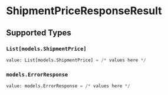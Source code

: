 # ShipmentPriceResponseResult


## Supported Types

### `List[models.ShipmentPrice]`

```python
value: List[models.ShipmentPrice] = /* values here */
```

### `models.ErrorResponse`

```python
value: models.ErrorResponse = /* values here */
```

